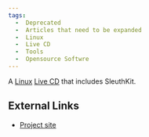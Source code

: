 ```yaml
---
tags:
  -  Deprecated 
  -  Articles that need to be expanded
  -  Linux
  -  Live CD
  -  Tools 
  -  Opensource Softwre
---
```

A [Linux](linux.md) [Live CD](live_cd.md) that includes
SleuthKit.

## External Links

- [Project site](http://penguinsleuth.org/)